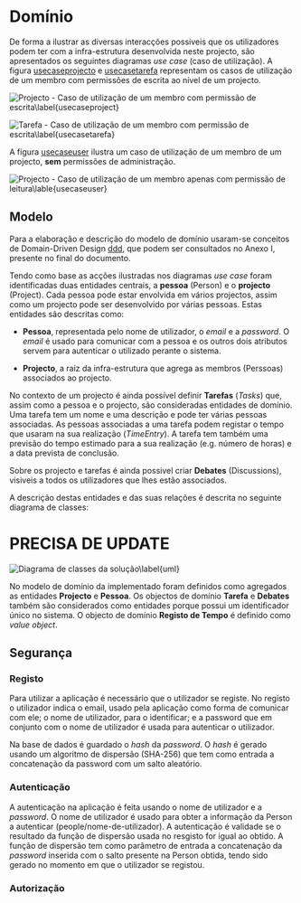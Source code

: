 Domínio
=

De forma a ilustrar as diversas interacções possiveis que os utilizadores podem ter com a infra-estrutura desenvolvida neste projecto, são apresentados os seguintes diagramas *use case* (caso de utilização). A figura [usecaseprojecto](#) e [usecasetarefa](#) representam os casos de utilização de um membro com permissões de escrita ao nível de um projecto.

<!---figure-->

![Projecto - Caso de utilização de um membro com permissão de escrita\label{usecaseproject}](https://dl.dropbox.com/s/74grwphgl5m8me7/usecaseprojecto.png)

<!---!figure-->

<!---figure-->

![Tarefa - Caso de utilização de um membro com permissão de escrita\label{usecasetarefa}](https://dl.dropbox.com/s/1se8rhskj43zt73/usecasetarefa.png)

<!---!figure-->

A figura [usecaseuser](#) ilustra um caso de utilização de um membro de um projecto, **sem** permissões de administração.

<!---figure-->

![Projecto - Caso de utilização de um membro apenas com permissão de leitura\lable{usecaseuser}](https://dl.dropbox.com/s/2qoxj6k8swb07ds/usecaseuser.png)

<!---!figure-->

Modelo
-

Para a elaboração e descrição do modelo de domínio usaram-se conceitos de Domain-Driven Design [ddd](), que podem ser consultados no Anexo I, presente no final do documento.

Tendo como base as acções ilustradas nos diagramas *use case* foram identificadas duas entidades centrais, a **pessoa** (Person) e o **projecto** (Project). Cada pessoa pode estar envolvida em vários projectos, assim como um projecto pode ser desenvolvido por várias pessoas. Estas entidades são descritas como:

* **Pessoa**, representada pelo nome de utilizador, o *email* e a *password*. O *email* é usado para comunicar com a pessoa e os outros dois atributos servem para autenticar o utilizado perante o sistema.

* **Projecto**, a raiz da infra-estrutura que agrega as membros (Perssoas) associados ao projecto.

No contexto de um projecto é ainda possível definir **Tarefas** (*Tasks*) que, assim como a pessoa e o projecto, são consideradas entidades de domínio. Uma tarefa tem um nome e uma descrição e pode ter várias pessoas associadas. As pessoas associadas a uma tarefa podem registar o tempo que usaram na sua realização (*TimeEntry*). A tarefa tem também uma previsão do tempo estimado para a sua realização (e.g. número de horas) e a data prevista de conclusão.

Sobre os projecto e tarefas é ainda possivel criar **Debates** (Discussions), visiveis a todos os utilizadores que lhes estão associados. 

A descrição destas entidades e das suas relações é descrita no seguinte diagrama de classes: 
# PRECISA DE UPDATE #

<!---figure-->

![Diagrama de classes da solução\label{uml}](https://dl.dropbox.com/s/z646fu75gf71mwq/uml.png)

<!---!figure-->

No modelo de domínio da implementado foram definidos como agregados as entidades **Projecto** e **Pessoa**. Os objectos de domínio **Tarefa** e **Debates** também são considerados como entidades porque possui um identificador único no sistema. O objecto de domínio **Registo de Tempo** é definido como *value object*.


Segurança
-

### Registo 

Para utilizar a aplicação é necessário que o utilizador se registe. No registo o utilizador indica o email, usado pela aplicação como forma de comunicar com ele; o nome de utilizador, para o identificar; e a password que em conjunto com o nome de utilizador é usada para autenticar o utilizador.

Na base de dados é guardado o *hash* da *password*.
O *hash* é gerado usando um algoritmo de dispersão (SHA-256) que tem como entrada a concatenação da password com um salto aleatório.

### Autenticação

A autenticação na aplicação é feita usando o nome de utilizador e a *password*. O nome de utilizador é usado para obter a informação da Person a autenticar (people/nome-de-utilizador). 
A autenticação é validade se o resultado da função de dispersão usada no resgisto for igual ao obtido.
 A função de dispersão tem como parâmetro de entrada a concatenação da *password* inserida com o salto presente na Person obtida, tendo sido gerado no momento em que o utilizador se registou.

### Autorização


